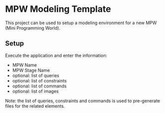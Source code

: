 # MPW Modeling Template

This project can be used to setup a modeling environment for a new MPW (Mini Programming World).

## Setup

Execute the application and enter the information:

* MPW Name
* MPW Stage Name
* optional: list of queries
* optional: list of constraints
* optional: list of commands
* optional: list of images

Note: the list of queries, constraints and commands is used to pre-generate files for the related elements.